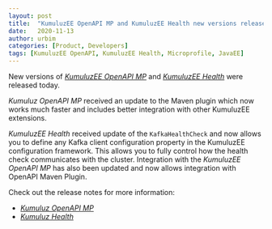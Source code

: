 ```yaml
---
layout: post
title:  "KumuluzEE OpenAPI MP and KumuluzEE Health new versions released"
date:   2020-11-13
author: urbim
categories: [Product, Developers]
tags: [KumuluzEE OpenAPI, KumuluzEE Health, Microprofile, JavaEE]
---
```


New versions of [_KumuluzEE OpenAPI MP_](https://github.com/kumuluz/kumuluzee-openapi-mp) and [_KumuluzEE Health_](https://github.com/kumuluz/kumuluzee-health) were released today.

<!--more-->

_Kumuluz OpenAPI MP_ received an update to the Maven plugin which now works much faster and includes better integration with other KumuluzEE extensions.

_KumuluzEE Health_ received update of the `KafkaHealthCheck` and now allows you to define any Kafka client configuration property in the KumuluzEE configuration framework. This allows you to fully control how the health check communicates with the cluster. Integration with the _KumuluzEE OpenAPI MP_ has also been updated and now allows integration with OpenAPI Maven Plugin.

Check out the release notes for more information:

- [_Kumuluz OpenAPI MP_](https://github.com/kumuluz/kumuluzee-openapi-mp/releases/tag/v1.4.0)
- [_Kumuluz Health_](https://github.com/kumuluz/kumuluzee-health/releases/tag/v2.4.0)
